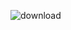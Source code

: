 ![download](https://github.com/joyceloureiro/Prova_TransLog/assets/128190811/b750257d-a02f-4f0c-901d-2c2b4b4af8b2)
